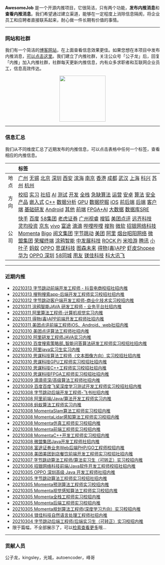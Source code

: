 
 

**AwesomeJob** 是一个开源内推项目，它很简洁，只有两个功能，**发布内推消息**和**查看内推消息**。我们希望通过建立渠道，能够在一定程度上消除信息隔阂，将企业员工和应聘者直接联系起来，耐心做一件长期有价值的事情。

---

### 网站和社群

我们有一个简洁的[博客网站](https://awesomejob.gitee.io/)，在上面查看信息效果更佳。如果您想在本项目中发布内推消息，[可以点击这里](https://wj.qq.com/s2/8043669/40c0)。我们建立了内推社群，关注公众号「公子龙」后，回复「内推」加入内推社群，社群每天更新内推信息，内有众多求职者和互联网企业员工，信息高效传达。

<div align=center><img src="https://img-blog.csdnimg.cn/20210306220847278.jpg?x-oss-process=type_ZmFuZ3poZW5naGVpdGk,shadow_10,text_aHR0cHM6Ly9ibG9nLmNzZG4ubmV0L0RvSmludGlhbg==,size_16,color_FFFFFF,t_70#pic_center" width="150"/></div>


--- 
### 信息汇总

我们从不同维度汇总了近期发布的内推信息，可以点击表格中任何一个标签，查看相应的内推信息。

||标签|
|:---:|:---|
|地点|[广州](https://awesomejob.gitee.io/tags/广州)  [无锡](https://awesomejob.gitee.io/tags/无锡)  [北京](https://awesomejob.gitee.io/tags/北京)  [深圳](https://awesomejob.gitee.io/tags/深圳)  [西安](https://awesomejob.gitee.io/tags/西安)  [滨海](https://awesomejob.gitee.io/tags/滨海)  [南京](https://awesomejob.gitee.io/tags/南京)  [香港](https://awesomejob.gitee.io/tags/香港)  [成都](https://awesomejob.gitee.io/tags/成都)  [武汉](https://awesomejob.gitee.io/tags/武汉)  [上海](https://awesomejob.gitee.io/tags/上海)  [科兴](https://awesomejob.gitee.io/tags/科兴)  [苏州](https://awesomejob.gitee.io/tags/苏州)  [杭州](https://awesomejob.gitee.io/tags/杭州)|
|方向|[校招](https://awesomejob.gitee.io/series/校招)  [实习](https://awesomejob.gitee.io/series/实习)  [社招](https://awesomejob.gitee.io/series/社招)	[AI](https://awesomejob.gitee.io/categories/ai)  [测试](https://awesomejob.gitee.io/categories/测试)  [开发](https://awesomejob.gitee.io/categories/开发)  [全栈](https://awesomejob.gitee.io/categories/全栈)  [急缺算法](https://awesomejob.gitee.io/categories/急缺算法)  [运营](https://awesomejob.gitee.io/categories/运营)  [安卓](https://awesomejob.gitee.io/categories/安卓)  [算法](https://awesomejob.gitee.io/categories/算法)  [安全](https://awesomejob.gitee.io/categories/安全)  [产品](https://awesomejob.gitee.io/categories/产品)  [嵌入式](https://awesomejob.gitee.io/categories/嵌入式)  [C++](https://awesomejob.gitee.io/categories/c++)  [数据分析](https://awesomejob.gitee.io/categories/数据分析)  [GPU](https://awesomejob.gitee.io/categories/gpu)  [数据挖掘](https://awesomejob.gitee.io/categories/数据挖掘)  [iOS](https://awesomejob.gitee.io/categories/ios)  [前后端](https://awesomejob.gitee.io/categories/前后端)  [后端](https://awesomejob.gitee.io/categories/后端)  [客户端](https://awesomejob.gitee.io/categories/客户端)  [基础研发](https://awesomejob.gitee.io/categories/基础研发)  [Android](https://awesomejob.gitee.io/categories/android)  [其他](https://awesomejob.gitee.io/categories/其他)  [前端](https://awesomejob.gitee.io/categories/前端)  [FPGA+AI](https://awesomejob.gitee.io/categories/fpga+ai)  [大数据](https://awesomejob.gitee.io/categories/大数据)  [数据库SRE](https://awesomejob.gitee.io/categories/数据库sre)|
|公司|[快手](https://awesomejob.gitee.io/tags/快手)  [百度](https://awesomejob.gitee.io/tags/百度)  [58集团](https://awesomejob.gitee.io/tags/58集团)  [老虎证券](https://awesomejob.gitee.io/tags/老虎证券)  [广州视睿](https://awesomejob.gitee.io/tags/广州视睿)  [搜狐](https://awesomejob.gitee.io/tags/搜狐)  [美团点评](https://awesomejob.gitee.io/tags/美团点评)  [远齐科技](https://awesomejob.gitee.io/tags/远齐科技)  [灵均投资](https://awesomejob.gitee.io/tags/灵均投资)  [京东](https://awesomejob.gitee.io/tags/京东)  [vivo](https://awesomejob.gitee.io/tags/vivo)  [富途](https://awesomejob.gitee.io/tags/富途)  [滴滴](https://awesomejob.gitee.io/tags/滴滴)  [哔哩哔哩](https://awesomejob.gitee.io/tags/哔哩哔哩)  [搜狗](https://awesomejob.gitee.io/tags/搜狗)  [微软](https://awesomejob.gitee.io/tags/微软)  [招银网络科技](https://awesomejob.gitee.io/tags/招银网络科技)  [Momenta](https://awesomejob.gitee.io/tags/momenta)  [Bigo](https://awesomejob.gitee.io/tags/bigo)  [阅文集团](https://awesomejob.gitee.io/tags/阅文集团)  [字节跳动](https://awesomejob.gitee.io/tags/字节跳动)  [美团](https://awesomejob.gitee.io/tags/美团)  [阿里](https://awesomejob.gitee.io/tags/阿里)  [烟台昭阳网络](https://awesomejob.gitee.io/tags/烟台昭阳网络)  [微盟集团](https://awesomejob.gitee.io/tags/微盟集团)  [荣耀终端](https://awesomejob.gitee.io/tags/荣耀终端)  [涂鸦智能](https://awesomejob.gitee.io/tags/涂鸦智能)  [中发展科技](https://awesomejob.gitee.io/tags/中发展科技)  [ROCK Pi](https://awesomejob.gitee.io/tags/rock-pi)  [米哈游](https://awesomejob.gitee.io/tags/米哈游)  [腾讯](https://awesomejob.gitee.io/tags/腾讯)  [小叶子](https://awesomejob.gitee.io/tags/小叶子)  [蚂蚁](https://awesomejob.gitee.io/tags/蚂蚁)  [OPPO](https://awesomejob.gitee.io/tags/oppo)  [思谋科技](https://awesomejob.gitee.io/tags/思谋科技)  [图森未来](https://awesomejob.gitee.io/tags/图森未来)  [得物(毒)APP](https://awesomejob.gitee.io/tags/得物(毒)app)  [虾皮Shopee](https://awesomejob.gitee.io/tags/虾皮shopee)  [华为](https://awesomejob.gitee.io/tags/华为)  [OPPO 深圳](https://awesomejob.gitee.io/tags/oppo-深圳)  [58同城](https://awesomejob.gitee.io/tags/58同城)  [用友](https://awesomejob.gitee.io/tags/用友)  [镁佳科技](https://awesomejob.gitee.io/tags/镁佳科技)  [科大讯飞](https://awesomejob.gitee.io/tags/科大讯飞)|
--- 

### 近期内推 
- [20210313  字节跳动前端开发工程师 - 抖音电商校招社招内推](https://awesomejob.gitee.io/posts/jobs/job_122)
- [20210313  搜狗搜索app-后端开发工程师实习校招社招内推](https://awesomejob.gitee.io/posts/jobs/job_121)
- [20210312  字节跳动客户端开发工程师-商业化技术实习校招内推](https://awesomejob.gitee.io/posts/jobs/job_120)
- [20210311  涂鸦智能JAVA 研发工程师 - 业务平台社招内推](https://awesomejob.gitee.io/posts/jobs/job_119)
- [20210311  阿里算法工程师-计算机视觉实习内推](https://awesomejob.gitee.io/posts/jobs/job_118)
- [20210311  得物(毒)APP前端开发工程师社招内推](https://awesomejob.gitee.io/posts/jobs/job_117)
- [20210311  美团点评前端工程师iOS、Android、web社招内推](https://awesomejob.gitee.io/posts/jobs/job_116)
- [20210310  美团点评算法工程师社招内推](https://awesomejob.gitee.io/posts/jobs/job_115)
- [20210310  阿里研发工程师JAVA实习内推](https://awesomejob.gitee.io/posts/jobs/job_114)
- [20210310  百度搜索策略部_智能问答算法研发工程师实习校招社招内推](https://awesomejob.gitee.io/posts/jobs/job_113)
- [20210310  阿里java实习生实习内推](https://awesomejob.gitee.io/posts/jobs/job_112)
- [20210310  思谋科技算法工程师（文本图像方向）实习校招社招内推](https://awesomejob.gitee.io/posts/jobs/job_111)
- [20210310  思谋科技GPU工程师实习校招社招内推](https://awesomejob.gitee.io/posts/jobs/job_110)
- [20210310  思谋科技C++工程师实习校招社招内推](https://awesomejob.gitee.io/posts/jobs/job_109)
- [20210310  思谋科技FPGA工程师实习校招社招内推](https://awesomejob.gitee.io/posts/jobs/job_108)
- [20210309  滴滴资深/高级算法工程师社招内推](https://awesomejob.gitee.io/posts/jobs/job_107)
- [20210309  百度百度飞桨深度学习测试开发工程师实习校招社招内推](https://awesomejob.gitee.io/posts/jobs/job_106)
- [20210308  字节跳动后端开发工程师-飞书社招内推](https://awesomejob.gitee.io/posts/jobs/job_105)
- [20210308  阿里前端/Java/算法开发工程师实习内推](https://awesomejob.gitee.io/posts/jobs/job_104)
- [20210308  蚂蚁算法工程师实习内推](https://awesomejob.gitee.io/posts/jobs/job_103)
- [20210308  MomentaSlam算法工程师实习校招内推](https://awesomejob.gitee.io/posts/jobs/job_102)
- [20210308  MomentaLidar感知算法工程师实习校招内推](https://awesomejob.gitee.io/posts/jobs/job_101)
- [20210308  Momenta仿真工程师实习校招内推](https://awesomejob.gitee.io/posts/jobs/job_100)
- [20210308  Momenta前端工程师实习校招内推](https://awesomejob.gitee.io/posts/jobs/job_99)
- [20210308  MomentaC++开发工程师实习校招内推](https://awesomejob.gitee.io/posts/jobs/job_98)
- [20210308  微盟集团Java开发工程师社招内推](https://awesomejob.gitee.io/posts/jobs/job_97)
- [20210308  富途证券业务Web后端PHP/GO工程师校招内推](https://awesomejob.gitee.io/posts/jobs/job_96)
- [20210308  美团美团到店餐饮前端开发工程师实习校招社招内推](https://awesomejob.gitee.io/posts/jobs/job_95)
- [20210307  字节跳动算法工程师/算法实习生（可转正）实习校招内推](https://awesomejob.gitee.io/posts/jobs/job_94)
- [20210306  招银网络科技前端/Java软件开发工程师校招社招内推](https://awesomejob.gitee.io/posts/jobs/job_93)
- [20210305  OPPO 深圳高级 Java 开发工程师社招内推](https://awesomejob.gitee.io/posts/jobs/job_92)
- [20210305  字节跳动算法工程师实习校招社招内推](https://awesomejob.gitee.io/posts/jobs/job_91)
- [20210305  Momenta预测算法工程师实习校招内推](https://awesomejob.gitee.io/posts/jobs/job_90)
- [20210305  Momenta视觉感知算法工程师实习校招内推](https://awesomejob.gitee.io/posts/jobs/job_89)
- [20210305  Momenta全栈工程师实习校招内推](https://awesomejob.gitee.io/posts/jobs/job_88)
- [20210305  Momenta后端工程师实习校招内推](https://awesomejob.gitee.io/posts/jobs/job_87)
- [20210305  Momenta规划算法工程师(深度学习方向）实习校招内推](https://awesomejob.gitee.io/posts/jobs/job_86)
- [20210304  镁佳科技自然语言处理工程师社招内推](https://awesomejob.gitee.io/posts/jobs/job_85)
- [20210304  字节跳动后端工程师/后端实习生（可转正）实习校招内推](https://awesomejob.gitee.io/posts/jobs/job_84)
- 限于篇幅，不全部展示了，可以[检索查看更多](https://awesomejob.gitee.io/)哦...
--- 
### 贡献人员
公子龙，kingsley，光城，autoencoder，峰哥